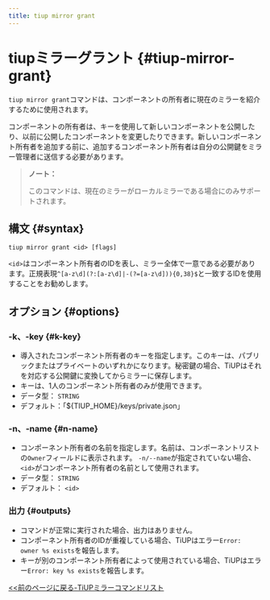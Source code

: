 ```yaml
---
title: tiup mirror grant
---
```


# tiupミラーグラント {#tiup-mirror-grant}

`tiup mirror grant`コマンドは、コンポーネントの所有者に現在のミラーを紹介するために使用されます。

コンポーネントの所有者は、キーを使用して新しいコンポーネントを公開したり、以前に公開したコンポーネントを変更したりできます。新しいコンポーネント所有者を追加する前に、追加するコンポーネント所有者は自分の公開鍵をミラー管理者に送信する必要があります。

> **ノート：**
>
> このコマンドは、現在のミラーがローカルミラーである場合にのみサポートされます。

## 構文 {#syntax}

```shell
tiup mirror grant <id> [flags]
```

`<id>`はコンポーネント所有者のIDを表し、ミラー全体で一意である必要があります。正規表現`^[a-z\d](?:[a-z\d]|-(?=[a-z\d])){0,38}$`と一致するIDを使用することをお勧めします。

## オプション {#options}

### -k、-key {#k-key}

-   導入されたコンポーネント所有者のキーを指定します。このキーは、パブリックまたはプライベートのいずれかになります。秘密鍵の場合、TiUPはそれを対応する公開鍵に変換してからミラーに保存します。
-   キーは、1人のコンポーネント所有者のみが使用できます。
-   データ型： `STRING`
-   デフォルト：「${TIUP_HOME}/keys/private.json」

### -n、-name {#n-name}

-   コンポーネント所有者の名前を指定します。名前は、コンポーネントリストの`Owner`フィールドに表示されます。 `-n/--name`が指定されていない場合、 `<id>`がコンポーネント所有者の名前として使用されます。
-   データ型： `STRING`
-   デフォルト： `<id>`

### 出力 {#outputs}

-   コマンドが正常に実行された場合、出力はありません。
-   コンポーネント所有者のIDが重複している場合、TiUPはエラー`Error: owner %s exists`を報告します。
-   キーが別のコンポーネント所有者によって使用されている場合、TiUPはエラー`Error: key %s exists`を報告します。

[&lt;&lt;前のページに戻る-TiUPミラーコマンドリスト](/tiup/tiup-command-mirror.md#command-list)
